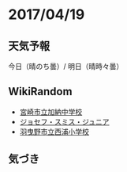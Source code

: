 # 2017/04/19

## 天気予報

今日（晴のち曇）/ 明日（晴時々曇）

## WikiRandom

* [宮崎市立加納中学校](https://ja.wikipedia.org/wiki/%E5%AE%AE%E5%B4%8E%E5%B8%82%E7%AB%8B%E5%8A%A0%E7%B4%8D%E4%B8%AD%E5%AD%A6%E6%A0%A1)
* [ジョセフ・スミス・ジュニア](https://ja.wikipedia.org/wiki/%E3%82%B8%E3%83%A7%E3%82%BB%E3%83%95%E3%83%BB%E3%82%B9%E3%83%9F%E3%82%B9%E3%83%BB%E3%82%B8%E3%83%A5%E3%83%8B%E3%82%A2)
* [羽曳野市立西浦小学校](https://ja.wikipedia.org/wiki/%E7%BE%BD%E6%9B%B3%E9%87%8E%E5%B8%82%E7%AB%8B%E8%A5%BF%E6%B5%A6%E5%B0%8F%E5%AD%A6%E6%A0%A1)

## 気づき

